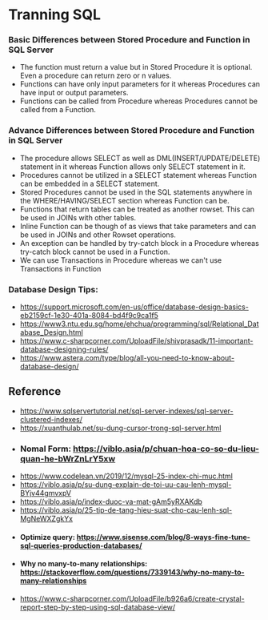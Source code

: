 # Tranning SQL
### Basic Differences between Stored Procedure and Function in SQL Server
 - The function must return a value but in Stored Procedure it is optional. Even a procedure can return zero or n values.
 - Functions can have only input parameters for it whereas Procedures can have input or output parameters.
 - Functions can be called from Procedure whereas Procedures cannot be called from a Function.

### Advance Differences between Stored Procedure and Function in SQL Server
 - The procedure allows SELECT as well as DML(INSERT/UPDATE/DELETE) statement in it whereas Function allows only SELECT statement in it.
 - Procedures cannot be utilized in a SELECT statement whereas Function can be embedded in a SELECT statement.
 - Stored Procedures cannot be used in the SQL statements anywhere in the WHERE/HAVING/SELECT section whereas Function can be.
 - Functions that return tables can be treated as another rowset. This can be used in JOINs with other tables.
 - Inline Function can be though of as views that take parameters and can be used in JOINs and other Rowset operations.
 - An exception can be handled by try-catch block in a Procedure whereas try-catch block cannot be used in a Function.
 - We can use Transactions in Procedure whereas we can't use Transactions in Function

### Database Design Tips: 
 - https://support.microsoft.com/en-us/office/database-design-basics-eb2159cf-1e30-401a-8084-bd4f9c9ca1f5
 - https://www3.ntu.edu.sg/home/ehchua/programming/sql/Relational_Database_Design.html
 - https://www.c-sharpcorner.com/UploadFile/shivprasadk/11-important-database-designing-rules/
 - https://www.astera.com/type/blog/all-you-need-to-know-about-database-design/
## Reference 
 - https://www.sqlservertutorial.net/sql-server-indexes/sql-server-clustered-indexes/
 - https://xuanthulab.net/su-dung-cursor-trong-sql-server.html
 - ### Nomal Form: https://viblo.asia/p/chuan-hoa-co-so-du-lieu-quan-he-bWrZnLrY5xw
 - https://www.codelean.vn/2019/12/mysql-25-index-chi-muc.html
 - https://viblo.asia/p/su-dung-explain-de-toi-uu-cau-lenh-mysql-BYjv44gmvxpV
 - https://viblo.asia/p/index-duoc-va-mat-gAm5yRXAKdb
 - https://viblo.asia/p/25-tip-de-tang-hieu-suat-cho-cau-lenh-sql-MgNeWXZgkYx
 - #### Optimize query:  https://www.sisense.com/blog/8-ways-fine-tune-sql-queries-production-databases/ 
 - #### Why no many-to-many relationships:  https://stackoverflow.com/questions/7339143/why-no-many-to-many-relationships
 - https://www.c-sharpcorner.com/UploadFile/b926a6/create-crystal-report-step-by-step-using-sql-database-view/
 
